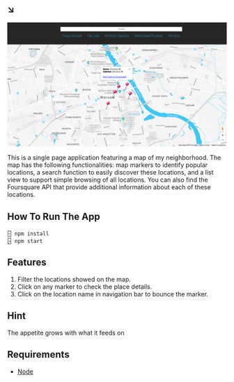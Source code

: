 ## ↘︎

![SCREENSHOT](img/screenshot.png)

This is a single page application featuring a map of my neighborhood. The map has the following functionalities: map markers to identify popular locations, a search function to easily discover these locations, and a list view to support simple browsing of all locations. You can also find the Foursquare API that provide additional information about each of these locations.

## How To Run The App

`🁤 npm install` <br />
`🁥 npm start`

## Features

1. Filter the locations showed on the map.
2. Click on any marker to check the place details.
3. Click on the location name in navigation bar to bounce the marker.

## Hint

The appetite grows with what it feeds on

## Requirements

* [Node](https://nodejs.org/en/)